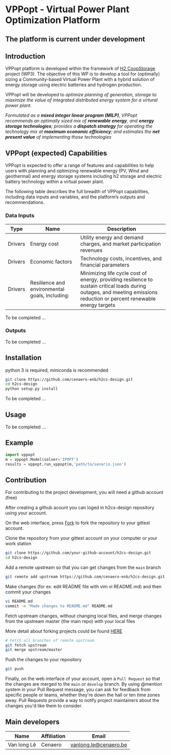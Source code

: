 # VPPopt - Virtual Power Plant Optimization Platform

## The platform is current under development

## Introduction

VPPopt platform is developed within the framework of [H2 CoopStorage](https://h2coopstorage.eu) project (WP3). The objective of this WP is to develop a tool for (optimally) sizing a Community-based Virtual Power Plant with a hybrid solution of energy storage using electric batteries and hydrogen production.

VPPopt will be developed to *optimize planning of generation, storage to maximize the value of integrated distributed energy system for a virtural power plant.*

*Formulated as a **mixed integer linear program (MILP)**, VPPopt recommends an optimally sized mix of **renewable energy**, and **energy storage technologies**; provides a **dispatch strategy** for operating the technology mix at **maximum economic efficiency**; and estimates the **net present value** of implementing those technologies*

## VPPopt (expected) Capabilities

VPPopt is expected to offer a range of features and capabilities to help users with planning and optimizing renewable energy (PV, Wind and geothermal) and energy storage systems including h2 storage and electric battery technology within a virtual power plant.

The following table describes the full breadth of VPPopt capabilities, including data inputs and variables, and the platform’s outputs and recommendations.

### Data Inputs

|Type |Name| Description|
|-------|-----------|-----------|
|Drivers|Energy cost|Utility energy and demand charges, and market participation revenues|
|Drivers|Economic factors|Technology costs, incentives, and financial parameters|
|Drivers|Resilience and environmental goals, including:|Minimizing life cycle cost of energy, providing resilience to sustain critical loads during outages, and meeting emissions reduction or percent renewable energy targets|

To be completed ...

### Outputs

To be completed ...

## Installation

python 3 is required, miniconda is recommended

```bash
git clone https://github.com/cenaero-enb/h2cs-design.git
cd h2cs-design
python setup.py install
```

To be completed ...

## Usage

To be completed ...

## Example

```python
import vppopt
m = vppopt.Model(solver='IPOPT')
results = vppopt.run_vppopt(m,'path/to/senario.json')
```

## Contribution

For contributing to the project development, you will need a github account (free)

After creating a github acount you can loged in h2cs-design repository using your account.

On the web interface, press [Fork](https://github.com/cenaero-enb/h2cs-design) to fork the repository to your gittest account.

Clone the repository from your gittest account on your computer or your work station

```bash
git clone https://github.com/your-github-account/h2cs-design.git
cd h2cs-design
```

Add a remote upstream so that you can get changes from the `main` branch

```bash
git remote add upstream https://github.com/cenaero-enb/h2cs-design.git
```

Make changes (for ex. edit README file with vim vi README.md) and then commit your changes

```bash
vi README.md
commit -m "Made changes to README.md" README.md
```

Fetch upstream changes, without changing local files, and merge changes from the upstream master (the main repo) with your local files

More detail about forking projects could be found [HERE](https://guides.github.com/activities/forking/)

```bash
# Fetch all branches of remote upstream
git fetch upstream
git merge upstream/master
```

Push the changes to your repository

```bash
git push
```

Finally, on the web interface of your account, open a `Pull Request` so that the changes are merged to the `main` or `develop` branch. By using @mention system in your Pull Request message, you can ask for feedback from specific people or teams, whether they're down the hall or ten time zones away. Pull Requests provide a way to notify project maintainers about the changes you'd like them to consider.

## Main developers

|Name|Affiliation|Email|
|-----|-----|-----|
|Van long Lê|Cenaero|vanlong.le@cenaero.be|
